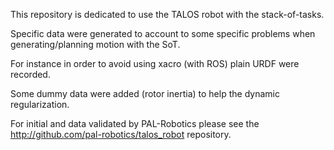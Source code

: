 This repository is dedicated to use the TALOS robot with the stack-of-tasks.

Specific data were generated to account to some specific problems when generating/planning motion
with the SoT.

For instance in order to avoid using xacro (with ROS) plain URDF were recorded.

Some dummy data were added (rotor inertia) to help the dynamic regularization.

For initial and data validated by PAL-Robotics please see the http://github.com/pal-robotics/talos_robot
repository.
